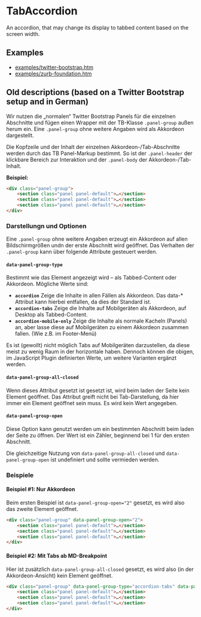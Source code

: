 # TabAccordion

An accordion, that may change its display to tabbed content based on the screen width.

## Examples

* [examples/twitter-bootstrap.htm](https://rawgit.com/votum/tabaccordion/master/examples/twitter-bootstrap.htm)
* [examples/zurb-foundation.htm](https://rawgit.com/votum/tabaccordion/master/examples/zurb-foundation.htm)


## Old descriptions (based on a Twitter Bootstrap setup and in German)

Wir nutzen die „normalen“ Twitter Bootstrap Panels für die einzelnen Abschnitte und fügen einen Wrapper
mit der TB-Klasse `.panel-group` außen herum ein. Eine `.panel-group` ohne weitere
Angaben wird als Akkordeon dargestellt.

Die Kopfzeile und der Inhalt der einzelnen Akkordeon-/Tab-Abschnitte werden durch das TB Panel-Markup
bestimmt. So ist der `.panel-header` der klickbare Bereich zur Interaktion und der
`.panel-body` der Akkordeon-/Tab-Inhalt.

**Beispiel:**

```html
<div class="panel-group">
    <section class="panel panel-default">…</section>
    <section class="panel panel-default">…</section>
    <section class="panel panel-default">…</section>
</div>
```

### Darstellungn und Optionen

Eine `.panel-group` ohne weitere Angaben erzeugt ein Akkordeon auf allen Bildschirmgrößen
undn der erste Abschnitt wird geöffnet. Das Verhalten der `.panel-group` kann über folgende
Attribute gesteuert werden.

#### `data-panel-group-type`

Bestimmt wie das Element angezeigt wird – als Tabbed-Content oder Akkordeon.
Mögliche Werte sind:

- **`accordion`** Zeige die Inhalte in allen Fällen als Akkordeon. Das data-* Attribut kann hierbei entfallen, da dies der Standard ist.
- **`accordion-tabs`** Zeige die Inhalte auf Mobilgeräten als Akkordeon, auf Desktop als Tabbed-Content.
- **`accordion-mobile-only`** Zeige die Inhalte als normale Kacheln (Panels) an, aber lasse diese auf Mobilgeräten zu einem Akkordeon zusammen fallen. (Wie z.B. im Footer-Menü)

Es ist (gewollt) nicht möglich Tabs auf Mobilgeräten darzustellen, da diese meist zu wenig Raum in der horizontale haben. Dennoch können die obigen, im JavaScript Plugin definierten Werte, um weitere Varianten ergänzt werden.

#### `data-panel-group-all-closed`

Wenn dieses Attribut gesetzt ist gesetzt ist, wird beim laden der Seite kein Element geöffnet.
Das Attribut greift nicht bei Tab-Darstellung, da hier immer ein Element geöffnet sein muss.
Es wird kein Wert angegeben.

#### `data-panel-group-open`

Diese Option kann genutzt werden um ein bestimmten Abschnitt beim laden der Seite zu öffnen.
Der Wert ist ein Zähler, beginnend bei 1 für den ersten Abschnitt.

Die gleichzeitige Nutzung von `data-panel-group-all-closed` und
`data-panel-group-open` ist undefiniert und sollte vermieden werden.

### Beispiele

#### Beispiel #1: Nur Akkordeon

Beim ersten Beispiel ist `data-panel-group-open="2"` gesetzt, es wird also das zweite Element geöffnet.

```html
<div class="panel-group" data-panel-group-open="2">
    <section class="panel panel-default">…</section>
    <section class="panel panel-default">…</section>
    <section class="panel panel-default">…</section>
</div>
```

#### Beispiel #2: Mit Tabs ab MD-Breakpoint

Hier ist zusätzlich `data-panel-group-all-closed` gesetzt, es wird also (in der Akkordeon-Ansicht) kein Element geöffnet.

```html
<div class="panel-group" data-panel-group-type="accordion-tabs" data-panel-group-all-closed>
    <section class="panel panel-default">…</section>
    <section class="panel panel-default">…</section>
    <section class="panel panel-default">…</section>
</div>
```
